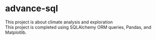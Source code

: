 # advance-sql
This project is about climate analysis and exploration<br />
This project is completed using SQLAlchemy ORM queries, Pandas, and Matplotlib. 
